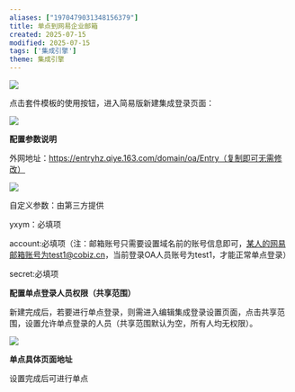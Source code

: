 ```yaml
---
aliases: ["1970479031348156379"]
title: 单点到网易企业邮箱
created: 2025-07-15
modified: 2025-07-15
tags: ['集成引擎']
theme: 集成引擎
---
```


![](https://myhelpdoc.oss-cn-heyuan.aliyuncs.com/mdimages/81fe602f6afa145ea7c99e4730a22643.jpg)

点击套件模板的使用按钮，进入简易版新建集成登录页面：

![](https://myhelpdoc.oss-cn-heyuan.aliyuncs.com/mdimages/9f69e944244b3d026857766b81f8d402.jpg)

**配置参数说明**

外网地址：https://entryhz.qiye.163.com/domain/oa/Entry（复制即可无需修改）

![](https://myhelpdoc.oss-cn-heyuan.aliyuncs.com/mdimages/9355a23643f76c6720e0880a67db1ecf.jpg)

自定义参数：由第三方提供

yxym：必填项

account:必填项（注：邮箱账号只需要设置域名前的账号信息即可，某人的网易邮箱账号为test1@cobiz.cn，当前登录OA人员账号为test1，才能正常单点登录）

secret:必填项

**配置单点登录人员权限（共享范围）**

新建完成后，若要进行单点登录，则需进入编辑集成登录设置页面，点击共享范围，设置允许单点登录的人员（共享范围默认为空，所有人均无权限）。

![](https://myhelpdoc.oss-cn-heyuan.aliyuncs.com/mdimages/16114b6de923147bb95706ddab2d1857.jpg)

**单点具体页面地址**

设置完成后可进行单点

